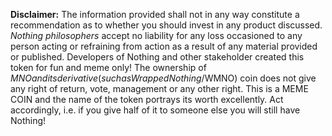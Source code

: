 

**Disclaimer:** The information provided shall not in any way constitute a recommendation as to whether you should invest in any product discussed. _Nothing philosophers_ accept no liability for any loss occasioned to any person acting or refraining from action as a result of any material provided or published. Developers of Nothing and other stakeholder created this token for fun and meme only! The ownership of $MNO and its derivative (such as Wrapped Nothing/$WMNO) coin does not give any right of return, vote, management or any other right. This is a MEME COIN and the name of the token portrays its worth excellently. Act accordingly, i.e. if you give half of it to someone else you will still have Nothing!
